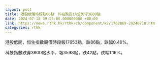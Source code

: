 ```yaml
---
layout: post
title: 港股競價時段跌86點　科指跌逾1%並失守3600點
date: 2024-07-18 09:25:00.000000000 +08:00
link: https://news.rthk.hk/rthk/ch/component/k2/1762069-20240718.htm
categories: rthk
---
```


港股低開，恒生指數競價時段報17653點，跌86點，跌幅0.49%。

科技指數跌穿3600點水平，報3598點，跌42點，跌幅1.16%。
